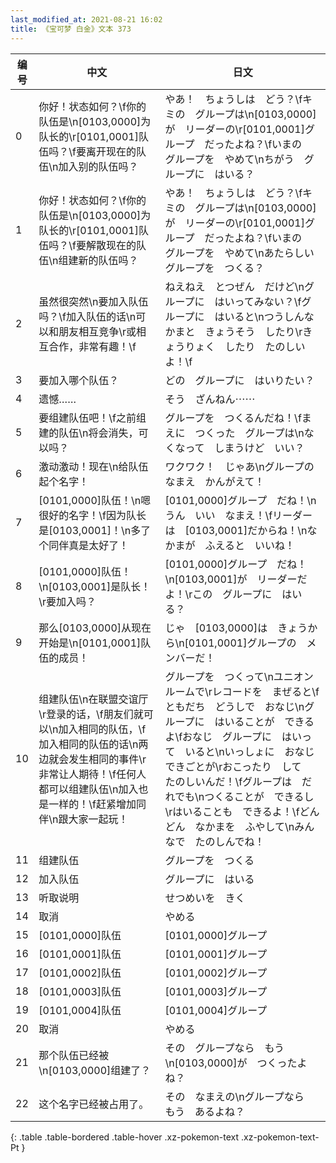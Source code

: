 ```yaml
---
last_modified_at: 2021-08-21 16:02
title: 《宝可梦 白金》文本 373
---
```

| 编号 | 中文 | 日文 |
| ---- | ---- | ---- |
| 0 | 你好！状态如何？\f你的队伍是\n[0103,0000]为队长的\r[0101,0001]队伍吗？\f要离开现在的队伍\n加入别的队伍吗？ | やあ！　ちょうしは　どう？\fキミの　グループは\n[0103,0000]が　リーダーの\r[0101,0001]グループ　だったよね？\fいまの　グループを　やめて\nちがう　グループに　はいる？ |
| 1 | 你好！状态如何？\f你的队伍是\n[0103,0000]为队长的\r[0101,0001]队伍吗？\f要解散现在的队伍\n组建新的队伍吗？ | やあ！　ちょうしは　どう？\fキミの　グループは\n[0103,0000]が　リーダーの\r[0101,0001]グループ　だったよね？\fいまの　グループを　やめて\nあたらしい　グループを　つくる？ |
| 2 | 虽然很突然\n要加入队伍吗？\f加入队伍的话\n可以和朋友相互竞争\r或相互合作，非常有趣！\f | ねえねえ　とつぜん　だけど\nグループに　はいってみない？\fグループに　はいると\nつうしんなかまと　きょうそう　したり\rきょうりょく　したり　たのしいよ！\f |
| 3 | 要加入哪个队伍？ | どの　グループに　はいりたい？ |
| 4 | 遗憾…… | そう　ざんねん⋯⋯ |
| 5 | 要组建队伍吧！\f之前组建的队伍\n将会消失，可以吗？ | グループを　つくるんだね！\fまえに　つくった　グループは\nなくなって　しまうけど　いい？ |
| 6 | 激动激动！现在\n给队伍起个名字！ | ワクワク！　じゃあ\nグループの　なまえ　かんがえて！ |
| 7 | [0101,0000]队伍！\n嗯很好的名字！\f因为队长是[0103,0001]！\n多了个同伴真是太好了！ | [0101,0000]グループ　だね！\nうん　いい　なまえ！\fリーダーは　[0103,0001]だからね！\nなかまが　ふえると　いいね！ |
| 8 | [0101,0000]队伍！\n[0103,0001]是队长！\r要加入吗？ | [0101,0000]グループ　だね！\n[0103,0001]が　リーダーだよ！\rこの　グループに　はいる？ |
| 9 | 那么[0103,0000]从现在开始是\n[0101,0001]队伍的成员！ | じゃ　[0103,0000]は　きょうから\n[0101,0001]グループの　メンバーだ！ |
| 10 | 组建队伍\n在联盟交谊厅\r登录的话，\f朋友们就可以\n加入相同的队伍，\f加入相同的队伍的话\n两边就会发生相同的事件\r非常让人期待！\f任何人都可以组建队伍\n加入也是一样的！\f赶紧增加同伴\n跟大家一起玩！ | グループを　つくって\nユニオン　ルームで\rレコードを　まぜると\fともだち　どうしで　おなじ\nグループに　はいることが　できるよ\fおなじ　グループに　はいって　いると\nいっしょに　おなじ　できごとが\rおこったり　して　たのしいんだ！\fグループは　だれでも\nつくることが　できるし\rはいることも　できるよ！\fどんどん　なかまを　ふやして\nみんなで　たのしんでね！ |
| 11 | 组建队伍 | グループを　つくる |
| 12 | 加入队伍 | グループに　はいる |
| 13 | 听取说明 | せつめいを　きく |
| 14 | 取消 | やめる |
| 15 | [0101,0000]队伍 | [0101,0000]グループ |
| 16 | [0101,0001]队伍 | [0101,0001]グループ |
| 17 | [0101,0002]队伍 | [0101,0002]グループ |
| 18 | [0101,0003]队伍 | [0101,0003]グループ |
| 19 | [0101,0004]队伍 | [0101,0004]グループ |
| 20 | 取消 | やめる |
| 21 | 那个队伍已经被\n[0103,0000]组建了？ | その　グループなら　もう\n[0103,0000]が　つくったよね？ |
| 22 | 这个名字已经被占用了。 | その　なまえの\nグループなら　もう　あるよね？ |
{: .table .table-bordered .table-hover .xz-pokemon-text .xz-pokemon-text-Pt }